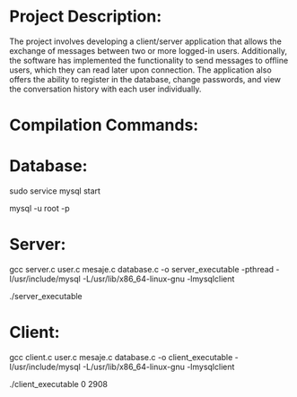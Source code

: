 # Project Description:

The project involves developing a client/server application that allows the exchange of messages between two or more logged-in users. Additionally, the software has implemented the functionality to send messages to offline users, which they can read later upon connection. The application also offers the ability to register in the database, change passwords, and view the conversation history with each user individually.


# Compilation Commands:

# Database:

sudo service mysql start

mysql -u root -p

# Server:

gcc server.c user.c mesaje.c database.c -o server_executable -pthread -I/usr/include/mysql -L/usr/lib/x86_64-linux-gnu -lmysqlclient

./server_executable


# Client:

gcc client.c user.c mesaje.c database.c -o client_executable -I/usr/include/mysql -L/usr/lib/x86_64-linux-gnu -lmysqlclient  

./client_executable 0 2908
